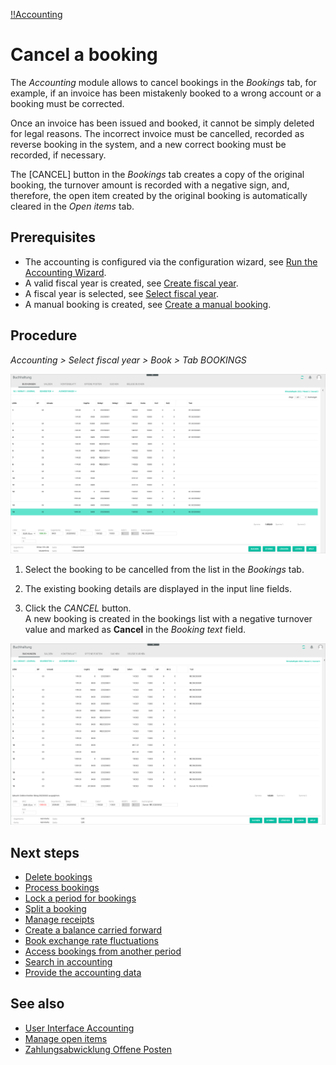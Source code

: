 [!!Accounting](Actindo/Accounting)

# Cancel a booking

The *Accounting* module allows to cancel bookings in the *Bookings* tab, for example, if an invoice has been mistakenly booked to a wrong account or a booking must be corrected.

Once an invoice has been issued and booked, it cannot be simply deleted for legal reasons. The incorrect invoice must be cancelled, recorded as reverse booking in the system, and a new correct booking must be recorded, if necessary.

 The [CANCEL] button in the *Bookings* tab creates a copy of the original booking, the turnover amount is recorded with a negative sign, and, therefore, the open item created by the original booking is automatically cleared in the *Open items* tab.

## Prerequisites

- The accounting is configured via the configuration wizard, see [Run the Accounting Wizard](01_RunAccountingWizard.md).
- A valid fiscal year is created, see [Create fiscal year](04_ManageFiscalYear.md#create-a-fiscal-year).
- A fiscal year is selected, see [Select fiscal year](01_SelectFiscalYear.md).
- A manual booking is created, see [Create a manual booking](04_CreateManualBooking.md).

## Procedure

*Accounting > Select fiscal year > Book > Tab BOOKINGS*

![Bookings](/Assets/Screenshots/Accounting/Book/Bookings/Bookings_Cancel_Booking.png "[Bookings]")

1. Select the booking to be cancelled from the list in the *Bookings* tab.

2. The existing booking details are displayed in the input line fields.

3. Click the *CANCEL* button.   
A new  booking is created in the bookings list with a negative turnover value and marked as **Cancel** in the *Booking text* field.

  ![Booking cancelled](/Assets/Screenshots/Accounting/Book/Bookings/Bookings_Booking_Cancelled.png "[Booking cancelled]")


## Next steps

  - [Delete bookings](06_DeleteBookings)
  - [Process bookings](07_ProcessBookings)
  - [Lock a period for bookings](08_LockPeriodBookings)
  - [Split a booking](09_SplitBooking)
  - [Manage receipts](10_ManageReceipts)
  - [Create a balance carried forward](11_CreateBalanceCarriedForward)
  - [Book exchange rate fluctuations](12_BookExchangeRateFluctuations)
  - [Access bookings from another period](13_AccessBookingsAnotherPeriod)
  - [Search in accounting](14_SearchAccounting)
  - [Provide the accounting data](15_ProviceAccountingData)

## See also

  - [User Interface Accounting](/Accounting/UserInterface/00_UserInterface.md)
  - [Manage open items](03_ManageOpenItems.md)
  - [Zahlungsabwicklung Offene Posten](#to_be_completed)
